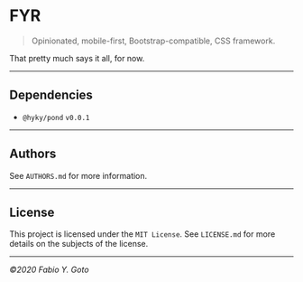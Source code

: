 # FYR

> Opinionated, mobile-first, Bootstrap-compatible, CSS framework.

That pretty much says it all, for now.

----------------------------------------------------------------------

## Dependencies

- `@hyky/pond` `v0.0.1`

----------------------------------------------------------------------

## Authors

See `AUTHORS.md` for more information.

----------------------------------------------------------------------

## License

This project is licensed under the `MIT License`. See `LICENSE.md` for more details on the subjects of the license.

----------------------------------------------------------------------

_©2020 Fabio Y. Goto_
